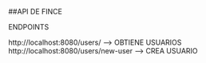 ##API DE FINCE

ENDPOINTS

http://localhost:8080/users/ --> OBTIENE USUARIOS
http://localhost:8080/users/new-user --> CREA USUARIO
